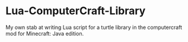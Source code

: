 # Lua-ComputerCraft-Library
My own stab at writing Lua script for a turtle library in the computercraft mod for Minecraft: Java edition.
